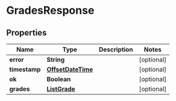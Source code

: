 # GradesResponse

## Properties
Name | Type | Description | Notes
------------ | ------------- | ------------- | -------------
**error** | **String** |  |  [optional]
**timestamp** | [**OffsetDateTime**](OffsetDateTime.md) |  |  [optional]
**ok** | **Boolean** |  |  [optional]
**grades** | [**ListGrade**](ListGrade.md) |  |  [optional]
